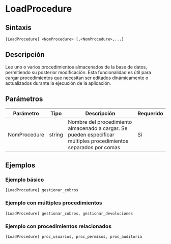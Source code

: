 # LoadProcedure

## Sintaxis

```
[LoadProcedure] <NomProcedure> [,<NomProcedure>,...]
```

## Descripción

Lee uno o varios procedimientos almacenados de la base de datos, permitiendo su posterior modificación. Esta funcionalidad es útil para cargar procedimientos que necesitan ser editados dinámicamente o actualizados durante la ejecución de la aplicación.

## Parámetros

| Parámetro | Tipo | Descripción | Requerido |
|-----------|------|-------------|-----------|
| NomProcedure | string | Nombre del procedimiento almacenado a cargar. Se pueden especificar múltiples procedimientos separados por comas | Sí |

## Ejemplos

### Ejemplo básico
```
[LoadProcedure] gestionar_cobros
```

### Ejemplo con múltiples procedimientos
```
[LoadProcedure] gestionar_cobros, gestionar_devoluciones
```

### Ejemplo con procedimientos relacionados
```
[LoadProcedure] proc_usuarios, proc_permisos, proc_auditoria
```